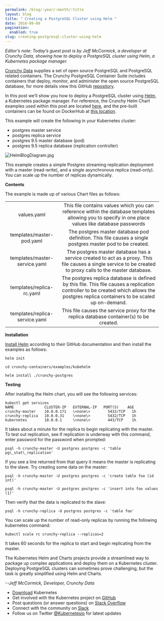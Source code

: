```yaml
---
permalink: /blog/:year/:month/:title
layout: blog
title: " Creating a PostgreSQL Cluster using Helm "
date: 2016-09-09
pagination:
  enabled: true
slug: creating-postgresql-cluster-using-helm
---
```

_Editor’s note: Today’s guest post is by Jeff McCormick, a developer at Crunchy Data, showing how to deploy a PostgreSQL cluster using Helm, a Kubernetes package manager._  

[Crunchy Data](http://www.crunchydata.com/) supplies a set of open source PostgreSQL and PostgreSQL related containers. The Crunchy PostgreSQL Container Suite includes containers that deploy, monitor, and administer the open source PostgreSQL database, for more details view this GitHub [repository](https://github.com/crunchydata/crunchy-containers).   

In this post we’ll show you how to deploy a PostgreSQL cluster using [Helm](https://github.com/kubernetes/helm), a Kubernetes package manager. For reference, the Crunchy Helm Chart examples used within this post are located [here](https://github.com/CrunchyData/crunchy-containers/tree/master/examples/kubehelm/crunchy-postgres), and the pre-built containers can be found on DockerHub at [this location](https://hub.docker.com/u/crunchydata/dashboard/).   

This example will create the following in your Kubernetes cluster:  

- postgres master service
- postgres replica service
- postgres 9.5 master database (pod)
- postgres 9.5 replica database (replication controller)




 ![HelmBlogDiagram.jpg](https://lh5.googleusercontent.com/Ff3vRGv3RHsrbAvJUFpVTehohw-OI2AeFmeVSVrdJuU0mjx3lKTa07YlaB_a7rW65rfAdupyeSqOT2DyxnSJ6_y4sXY5DhW14qM-vkxRo32969VZEpUNrZ3hIFdwJ9T04Ev6w2to)



This example creates a simple Postgres streaming replication deployment with a master (read-write), and a single asynchronous replica (read-only). You can scale up the number of replicas dynamically.



**Contents**



The example is made up of various Chart files as follows:


|  |  |
| :------------: | :------------: |
|values.yaml |This file contains values which you can reference within the database templates allowing you to specify in one place values like database passwords|
|templates/master-pod.yaml|The postgres master database pod definition.  This file causes a single postgres master pod to be created.
|templates/master-service.yaml|The postgres master database has a service created to act as a proxy.  This file causes a single service to be created to proxy calls to the master database.
|templates/replica-rc.yaml| The postgres replica database is defined by this file.  This file causes a replication controller to be created which allows the postgres replica containers to be scaled up on-demand.|
|templates/replica-service.yaml|This file causes the service proxy for the replica database container(s) to be created.|




**Installation**



[Install Helm](https://github.com/kubernetes/helm#install) according to their GitHub documentation and then install the examples as follows:




```
helm init

cd crunchy-containers/examples/kubehelm

helm install ./crunchy-postgres
 ```



**Testing**



After installing the Helm chart, you will see the following services:



```
kubectl get services  
NAME              CLUSTER-IP   EXTERNAL-IP   PORT(S)    AGE  
crunchy-master    10.0.0.171   \<none\>        5432/TCP   1h  
crunchy-replica   10.0.0.31    \<none\>        5432/TCP   1h  
kubernetes        10.0.0.1     \<none\>        443/TCP    1h
 ```



It takes about a minute for the replica to begin replicating with the master. To test out replication, see if replication is underway with this command, enter password for the password when prompted:



```
psql -h crunchy-master -U postgres postgres -c 'table pg\_stat\_replication'
 ```



If you see a line returned from that query it means the master is replicating to the slave. Try creating some data on the master:




```
psql -h crunchy-master -U postgres postgres -c 'create table foo (id int)'

psql -h crunchy-master -U postgres postgres -c 'insert into foo values (1)'
 ```




Then verify that the data is replicated to the slave:




```
psql -h crunchy-replica -U postgres postgres -c 'table foo'
 ```



You can scale up the number of read-only replicas by running the following kubernetes command:



```
kubectl scale rc crunchy-replica --replicas=2
 ```


It takes 60 seconds for the replica to start and begin replicating from the master.  



The Kubernetes Helm and Charts projects provide a streamlined way to package up complex applications and deploy them on a Kubernetes cluster.  Deploying PostgreSQL clusters can sometimes prove challenging, but the task is greatly simplified using Helm and Charts.



_--Jeff McCormick, Developer, Crunchy Data_



- [Download](http://get.k8s.io/) Kubernetes
- Get involved with the Kubernetes project on [GitHub](https://github.com/kubernetes/kubernetes)
- Post questions (or answer questions) on [Stack Overflow](http://stackoverflow.com/questions/tagged/kubernetes)
- Connect with the community on [Slack](http://slack.k8s.io/)
- Follow us on Twitter [@Kubernetesio](https://twitter.com/kubernetesio) for latest updates
